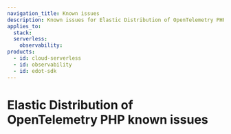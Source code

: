 ```yaml
---
navigation_title: Known issues 
description: Known issues for Elastic Distribution of OpenTelemetry PHP.
applies_to:
  stack:
  serverless:
    observability:
products:
  - id: cloud-serverless
  - id: observability
  - id: edot-sdk
---
```


# Elastic Distribution of OpenTelemetry PHP known issues

